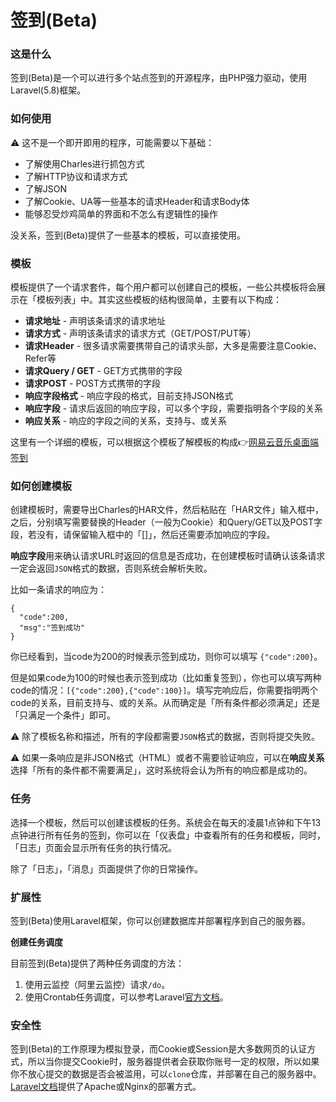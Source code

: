 # 签到(Beta) 

### 这是什么

签到(Beta)是一个可以进行多个站点签到的开源程序，由PHP强力驱动，使用Laravel(5.8)框架。

### 如何使用

⚠️ 这不是一个即开即用的程序，可能需要以下基础：

- 了解使用Charles进行抓包方式
- 了解HTTP协议和请求方式
- 了解JSON
- 了解Cookie、UA等一些基本的请求Header和请求Body体
- 能够忍受炒鸡简单的界面和不怎么有逻辑性的操作

没关系，签到(Beta)提供了一些基本的模板，可以直接使用。

### 模板

模板提供了一个请求套件，每个用户都可以创建自己的模板，一些公共模板将会展示在「模板列表」中。其实这些模板的结构很简单，主要有以下构成：

- **请求地址** - 声明该条请求的请求地址
- **请求方式** - 声明该条请求的请求方式（GET/POST/PUT等）
- **请求Header** - 很多请求需要携带自己的请求头部，大多是需要注意Cookie、Refer等
- **请求Query / GET** - GET方式携带的字段
- **请求POST** - POST方式携带的字段
- **响应字段格式** - 响应字段的格式，目前支持JSON格式
- **响应字段** - 请求后返回的响应字段，可以多个字段，需要指明各个字段的关系
- **响应关系** - 响应的字段之间的关系，支持与、或关系

这里有一个详细的模板，可以根据这个模板了解模板的构成👉[网易云音乐桌面端签到](https://qiandao.mayuko.cn/template/10)

### 如何创建模板

创建模板时，需要导出Charles的HAR文件，然后粘贴在「HAR文件」输入框中，之后，分别填写需要替换的Header（一般为Cookie）和Query/GET以及POST字段，若没有，请保留输入框中的「[]」，然后还需要添加响应的字段。

**响应字段**用来确认请求URL时返回的信息是否成功，在创建模板时请确认该条请求一定会返回`JSON`格式的数据，否则系统会解析失败。

比如一条请求的响应为：

```
{
  "code":200,
  "msg":"签到成功"
}
```

你已经看到，当code为200的时候表示签到成功，则你可以填写 `{"code":200}`。

但是如果code为100的时候也表示签到成功（比如重复签到），你也可以填写两种code的情况：`[{"code":200},{"code":100}]`。填写完响应后，你需要指明两个code的关系，目前支持与、或的关系。从而确定是「所有条件都必须满足」还是「只满足一个条件」即可。

⚠️ 除了模板名称和描述，所有的字段都需要`JSON`格式的数据，否则将提交失败。

⚠️ 如果一条响应是非JSON格式（HTML）或者不需要验证响应，可以在**响应关系**选择「所有的条件都不需要满足」，这时系统将会认为所有的响应都是成功的。

### 任务

选择一个模板，然后可以创建该模板的任务。系统会在每天的凌晨1点钟和下午13点钟进行所有任务的签到，你可以在「仪表盘」中查看所有的任务和模板，同时，「日志」页面会显示所有任务的执行情况。

除了「日志」，「消息」页面提供了你的日常操作。

### 扩展性

签到(Beta)使用Laravel框架，你可以创建数据库并部署程序到自己的服务器。

**创建任务调度**

目前签到(Beta)提供了两种任务调度的方法：

1. 使用云监控（阿里云监控）请求`/do`。
2. 使用Crontab任务调度，可以参考Laravel[官方文档](https://learnku.com/docs/laravel/5.8/scheduling/3924#96da65)。

### 安全性

签到(Beta)的工作原理为模拟登录，而Cookie或Session是大多数网页的认证方式，所以当你提交Cookie时，服务器提供者会获取你账号一定的权限，所以如果你不放心提交的数据是否会被滥用，可以`clone`仓库，并部署在自己的服务器中。[Laravel文档](https://learnku.com/docs/laravel/5.8/deployment/3884)提供了Apache或Nginx的部署方式。